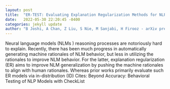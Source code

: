 ```yaml
---
layout: post
title:  "ER-TEST: Evaluating Explanation Regularization Methods for NLP Models"
date:   2022-05-30 22:20:45 -0400
categories: jekyll update
author: "B Joshi, A Chan, Z Liu, S Nie, M Sanjabi, H Firooz - arXiv preprint arXiv , 2022"
---
```

Neural language models (NLMs ) reasoning processes are notoriously hard to explain. Recently, there has been much progress in automatically generating machine rationales of NLM behavior, but less in utilizing the rationales to improve NLM behavior. For the latter, explanation regularization (ER) aims to improve NLM generalization by pushing the machine rationales to align with human rationales. Whereas prior works primarily evaluate such ER models via in-distribution (ID)  Cites: Beyond Accuracy: Behavioral Testing of NLP Models with CheckList